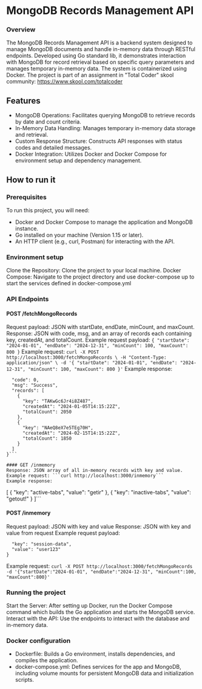 # MongoDB Records Management API
### Overview
The MongoDB Records Management API is a backend system designed to manage MongoDB documents and handle in-memory data through RESTful endpoints. Developed using Go standard lib, it demonstrates interaction with MongoDB for record retrieval based on specific query parameters and manages temporary in-memory data. The system is containerized using Docker.
The project is part of an assignment in "Total Coder" skool community: https://www.skool.com/totalcoder

## Features
- MongoDB Operations: Facilitates querying MongoDB to retrieve records by date and count criteria.
- In-Memory Data Handling: Manages temporary in-memory data storage and retrieval.
- Custom Response Structure: Constructs API responses with status codes and detailed messages.
- Docker Integration: Utilizes Docker and Docker Compose for environment setup and dependency management.

## How to run it
### Prerequisites
To run this project, you will need:

- Docker and Docker Compose to manage the application and MongoDB instance.
- Go installed on your machine (Version 1.15 or later).
- An HTTP client (e.g., curl, Postman) for interacting with the API.

### Environment setup
Clone the Repository: Clone the project to your local machine.
Docker Compose: Navigate to the project directory and use docker-compose up to start the services defined in docker-compose.yml

### API Endpoints
#### POST /fetchMongoRecords
Request payload: JSON with startDate, endDate, minCount, and maxCount.
Response: JSON with code, msg, and an array of records each containing key, createdAt, and totalCount.
Example request payload: ``` {
    "startDate": "2024-01-01",
    "endDate": "2024-12-31",
    "minCount": 100,
    "maxCount": 800
} ```
Example request: ```curl -X POST http://localhost:3000/fetchMongoRecords \
-H "Content-Type: application/json" \
-d '{
    "startDate": "2024-01-01",
    "endDate": "2024-12-31",
    "minCount": 100,
    "maxCount": 800
}'```
Example response:
```{
  "code": 0,
  "msg": "Success",
  "records": [
    {
      "key": "TAKwGc6Jr4i8Z487",
      "createdAt": "2024-01-05T14:15:22Z",
      "totalCount": 2050
    },
    {
      "key": "NAeQ8eX7e5TEg70H",
      "createdAt": "2024-02-15T14:15:22Z",
      "totalCount": 1850
    }
  ]
}```

#### GET /inmemory
Response: JSON array of all in-memory records with key and value.
Example request: ```curl http://localhost:3000/inmemory```
Example response:
```
[
  {
    "key": "active-tabs",
    "value": "getir"
  },
  {
    "key": "inactive-tabs",
    "value": "getout!"
  }
]```

#### POST /inmemory
Request payload: JSON with key and value
Response: JSON with key and value from request
Example request payload:
```{
  "key": "session-data",
  "value": "user123"
}
```

Example request: ```curl -X POST http://localhost:3000/fetchMongoRecords -d '{"startDate":"2024-01-01", "endDate":"2024-12-31", "minCount":100, "maxCount":800}'```

### Running the project 
Start the Server: After setting up Docker, run the Docker Compose command which builds the Go application and starts the MongoDB service.
Interact with the API: Use the endpoints to interact with the database and in-memory data.

### Docker configuration
- Dockerfile: Builds a Go environment, installs dependencies, and compiles the application.
- docker-compose.yml: Defines services for the app and MongoDB, including volume mounts for persistent MongoDB data and initialization scripts.




